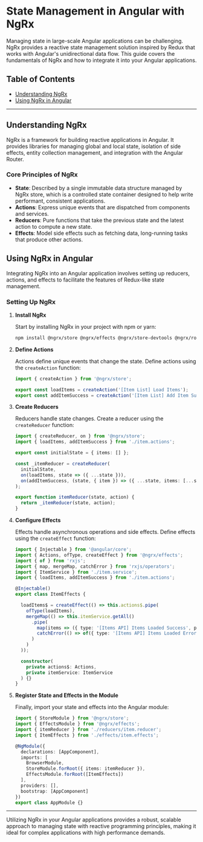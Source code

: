 # State Management in Angular with NgRx

Managing state in large-scale Angular applications can be challenging. NgRx provides a reactive state management solution inspired by Redux that works with Angular's unidirectional data flow. This guide covers the fundamentals of NgRx and how to integrate it into your Angular applications.

## Table of Contents

- [Understanding NgRx](#understanding-ngrx)
- [Using NgRx in Angular](#using-ngrx-in-angular)

---

## Understanding NgRx

NgRx is a framework for building reactive applications in Angular. It provides libraries for managing global and local state, isolation of side effects, entity collection management, and integration with the Angular Router.

### Core Principles of NgRx

- **State**: Described by a single immutable data structure managed by NgRx store, which is a controlled state container designed to help write performant, consistent applications.
- **Actions**: Express unique events that are dispatched from components and services.
- **Reducers**: Pure functions that take the previous state and the latest action to compute a new state.
- **Effects**: Model side effects such as fetching data, long-running tasks that produce other actions.

## Using NgRx in Angular

Integrating NgRx into an Angular application involves setting up reducers, actions, and effects to facilitate the features of Redux-like state management.

### Setting Up NgRx

1. **Install NgRx**

   Start by installing NgRx in your project with npm or yarn:

   ```bash
   npm install @ngrx/store @ngrx/effects @ngrx/store-devtools @ngrx/router-store --save
   ```

2. **Define Actions**

   Actions define unique events that change the state. Define actions using the `createAction` function:

   ```typescript
   import { createAction } from '@ngrx/store';

   export const loadItems = createAction('[Item List] Load Items');
   export const addItemSuccess = createAction('[Item List] Add Item Success', props<{ item: any }>());
   ```

3. **Create Reducers**

   Reducers handle state changes. Create a reducer using the `createReducer` function:

   ```typescript
   import { createReducer, on } from '@ngrx/store';
   import { loadItems, addItemSuccess } from './item.actions';

   export const initialState = { items: [] };

   const _itemReducer = createReducer(
     initialState,
     on(loadItems, state => ({ ...state })),
     on(addItemSuccess, (state, { item }) => ({ ...state, items: [...state.items, item] }))
   );

   export function itemReducer(state, action) {
     return _itemReducer(state, action);
   }
   ```

4. **Configure Effects**

   Effects handle asynchronous operations and side effects. Define effects using the `createEffect` function:

   ```typescript
   import { Injectable } from '@angular/core';
   import { Actions, ofType, createEffect } from '@ngrx/effects';
   import { of } from 'rxjs';
   import { map, mergeMap, catchError } from 'rxjs/operators';
   import { ItemService } from './item.service';
   import { loadItems, addItemSuccess } from './item.actions';

   @Injectable()
   export class ItemEffects {

     loadItems$ = createEffect(() => this.actions$.pipe(
       ofType(loadItems),
       mergeMap(() => this.itemService.getAll()
         .pipe(
           map(items => ({ type: '[Items API] Items Loaded Success', payload: items })),
           catchError(() => of({ type: '[Items API] Items Loaded Error' }))
         )
       )
     ));

     constructor(
       private actions$: Actions,
       private itemService: ItemService
     ) {}
   }
   ```

5. **Register State and Effects in the Module**

   Finally, import your state and effects into the Angular module:

   ```typescript
   import { StoreModule } from '@ngrx/store';
   import { EffectsModule } from '@ngrx/effects';
   import { itemReducer } from './reducers/item.reducer';
   import { ItemEffects } from './effects/item.effects';

   @NgModule({
     declarations: [AppComponent],
     imports: [
       BrowserModule,
       StoreModule.forRoot({ items: itemReducer }),
       EffectsModule.forRoot([ItemEffects])
     ],
     providers: [],
     bootstrap: [AppComponent]
   })
   export class AppModule {}
   ```

---

Utilizing NgRx in your Angular applications provides a robust, scalable approach to managing state with reactive programming principles, making it ideal for complex applications with high performance demands.
```
